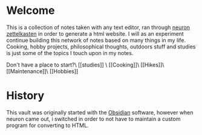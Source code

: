 # Welcome
This is a collection of notes taken with any text editor, ran through [neuron zettelkasten](https://neuron.zettel.page/) in order to generate a html website. I will as an experiment continue building this network of notes based on many things in my life. Cooking, hobby projects, philosophical thoughts, outdoors stuff and studies is just some of the topics I touch upon in my notes.

Don't have a place to start?\\
[[studies]] \\
[[Cooking]]\\
[[Hikes]]\\
[[Maintenance]]\\
[[Hobbies]]

# History
This vault was originally started with the [Obsidian](https://obsidian.md/) software, however when neuron came out, i switched in order to not have to maintain a custom program for converting to HTML.


